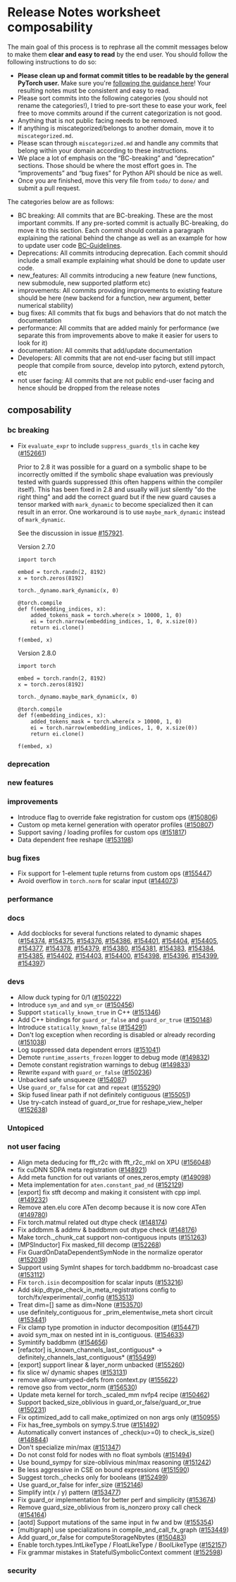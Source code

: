 
# Release Notes worksheet composability

The main goal of this process is to rephrase all the commit messages below to make them **clear and easy to read** by the end user. You should follow the following instructions to do so:

* **Please clean up and format commit titles to be readable by the general PyTorch user.** Make sure you're [following the guidance here](https://docs.google.com/document/d/14OmgGBr1w6gl1VO47GGGdwrIaUNr92DFhQbY_NEk8mQ/edit)! Your resulting notes must be consistent and easy to read.
* Please sort commits into the following categories (you should not rename the categories!), I tried to pre-sort these to ease your work, feel free to move commits around if the current categorization is not good.
* Anything that is not public facing needs to be removed.
* If anything is miscategorized/belongs to another domain, move it to `miscategorized.md`.
* Please scan through `miscategorized.md` and handle any commits that belong within your domain according to these instructions.
* We place a lot of emphasis on the “BC-breaking” and “deprecation” sections. Those should be where the most effort goes in. The “improvements” and “bug fixes” for Python API should be nice as well.
* Once you are finished, move this very file from `todo/` to `done/` and submit a pull request.

The categories below are as follows:

* BC breaking: All commits that are BC-breaking. These are the most important commits. If any pre-sorted commit is actually BC-breaking, do move it to this section. Each commit should contain a paragraph explaining the rational behind the change as well as an example for how to update user code [BC-Guidelines](https://docs.google.com/document/d/14OmgGBr1w6gl1VO47GGGdwrIaUNr92DFhQbY_NEk8mQ/edit#heading=h.a9htwgvvec1m).
* Deprecations: All commits introducing deprecation. Each commit should include a small example explaining what should be done to update user code.
* new_features: All commits introducing a new feature (new functions, new submodule, new supported platform etc)
* improvements: All commits providing improvements to existing feature should be here (new backend for a function, new argument, better numerical stability)
* bug fixes: All commits that fix bugs and behaviors that do not match the documentation
* performance: All commits that are added mainly for performance (we separate this from improvements above to make it easier for users to look for it)
* documentation: All commits that add/update documentation
* Developers: All commits that are not end-user facing but still impact people that compile from source, develop into pytorch, extend pytorch, etc
* not user facing: All commits that are not public end-user facing and hence should be dropped from the release notes

## composability
### bc breaking
- Fix `evaluate_expr` to include `suppress_guards_tls` in cache key ([#152661](https://github.com/pytorch/pytorch/pull/152661))

  Prior to 2.8 it was possible for a guard on a symbolic shape to be incorrectly
  omitted if the symbolic shape evaluation was previously tested with guards
  suppressed (this often happens within the compiler itself). This has been fixed
  in 2.8 and usually will just silently "do the right thing" and add the correct
  guard but if the new guard causes a tensor marked with `mark_dynamic` to become
  specialized then it can result in an error. One workaround is to use
  `maybe_mark_dynamic` instead of `mark_dynamic`.

  See the discussion in issue [#157921](https://github.com/pytorch/pytorch/issues/157921).

  Version 2.7.0
  ```
  import torch
  
  embed = torch.randn(2, 8192)
  x = torch.zeros(8192)
  
  torch._dynamo.mark_dynamic(x, 0)
  
  @torch.compile
  def f(embedding_indices, x):
      added_tokens_mask = torch.where(x > 10000, 1, 0)
      ei = torch.narrow(embedding_indices, 1, 0, x.size(0))
      return ei.clone()
  
  f(embed, x)
  ```

  Version 2.8.0
  ```
  import torch
  
  embed = torch.randn(2, 8192)
  x = torch.zeros(8192)
  
  torch._dynamo.maybe_mark_dynamic(x, 0)
  
  @torch.compile
  def f(embedding_indices, x):
      added_tokens_mask = torch.where(x > 10000, 1, 0)
      ei = torch.narrow(embedding_indices, 1, 0, x.size(0))
      return ei.clone()
  
  f(embed, x)
  ```

### deprecation
### new features
### improvements
- Introduce flag to override fake registration for custom ops ([#150806](https://github.com/pytorch/pytorch/pull/150806))
- Custom op meta kernel generation with operator profiles ([#150807](https://github.com/pytorch/pytorch/pull/150807))
- Support saving / loading profiles for custom ops ([#151817](https://github.com/pytorch/pytorch/pull/151817))
- Data dependent free reshape ([#153198](https://github.com/pytorch/pytorch/pull/153198))
### bug fixes
- Fix support for 1-element tuple returns from custom ops ([#155447](https://github.com/pytorch/pytorch/pull/155447))
- Avoid overflow in `torch.norm` for scalar input ([#144073](https://github.com/pytorch/pytorch/pull/144073))
### performance
### docs
- Add docblocks for several functions related to dynamic shapes ([#154374](https://github.com/pytorch/pytorch/pull/154374), [#154375](https://github.com/pytorch/pytorch/pull/154375), [#154376](https://github.com/pytorch/pytorch/pull/154376), [#154386](https://github.com/pytorch/pytorch/pull/154386), [#154401](https://github.com/pytorch/pytorch/pull/154401), [#154404](https://github.com/pytorch/pytorch/pull/154404), [#154405](https://github.com/pytorch/pytorch/pull/154405), [#154377](https://github.com/pytorch/pytorch/pull/154377), [#154378](https://github.com/pytorch/pytorch/pull/154378), [#154379](https://github.com/pytorch/pytorch/pull/154379), [#154380](https://github.com/pytorch/pytorch/pull/154380), [#154381](https://github.com/pytorch/pytorch/pull/154381), [#154383](https://github.com/pytorch/pytorch/pull/154383), [#154384](https://github.com/pytorch/pytorch/pull/154384), [#154385](https://github.com/pytorch/pytorch/pull/154385), [#154402](https://github.com/pytorch/pytorch/pull/154402), [#154403](https://github.com/pytorch/pytorch/pull/154403), [#154400](https://github.com/pytorch/pytorch/pull/154400), [#154398](https://github.com/pytorch/pytorch/pull/154398), [#154396](https://github.com/pytorch/pytorch/pull/154396), [#154399](https://github.com/pytorch/pytorch/pull/154399), [#154397](https://github.com/pytorch/pytorch/pull/154397))
### devs
- Allow duck typing for 0/1 ([#150222](https://github.com/pytorch/pytorch/pull/150222))
- Introduce `sym_and` and `sym_or` ([#150456](https://github.com/pytorch/pytorch/pull/150456))
- Support `statically_known_true` in C++ ([#151346](https://github.com/pytorch/pytorch/pull/151346))
- Add C++ bindings for `guard_or_false` and `guard_or_true` ([#150148](https://github.com/pytorch/pytorch/pull/150148))
- Introduce `statically_known_false` ([#154291](https://github.com/pytorch/pytorch/pull/154291))
- Don't log exception when recording is disabled or already recording ([#151038](https://github.com/pytorch/pytorch/pull/151038))
- Log suppressed data dependent errors ([#151041](https://github.com/pytorch/pytorch/pull/151041))
- Demote `runtime_asserts_frozen` logger to debug mode ([#149832](https://github.com/pytorch/pytorch/pull/149832))
- Demote constant registration warnings to debug ([#149833](https://github.com/pytorch/pytorch/pull/149833))
- Rewrite `expand` with `guard_or_false` ([#150236](https://github.com/pytorch/pytorch/pull/150236))
- Unbacked safe unsqueeze ([#154087](https://github.com/pytorch/pytorch/pull/154087))
- Use `guard_or_false` for `cat` and `repeat` ([#155290](https://github.com/pytorch/pytorch/pull/155290))
- Skip fused linear path if not definitely contiguous ([#155051](https://github.com/pytorch/pytorch/pull/155051))
- Use try-catch instead of guard_or_true for reshape_view_helper ([#152638](https://github.com/pytorch/pytorch/pull/152638))

### Untopiced

### not user facing
- Align meta deducing for fft_r2c with fft_r2c_mkl on XPU ([#156048](https://github.com/pytorch/pytorch/pull/156048))
- fix cuDNN SDPA meta registration ([#148921](https://github.com/pytorch/pytorch/pull/148921))
- Add meta function for out variants of ones,zeros,empty ([#149098](https://github.com/pytorch/pytorch/pull/149098))
- Meta implementation for `aten.constant_pad_nd` ([#152129](https://github.com/pytorch/pytorch/pull/152129))
- [export] fix stft decomp and making it consistent with cpp impl. ([#149232](https://github.com/pytorch/pytorch/pull/149232))
- Remove aten.elu core ATen decomp because it is now core ATen ([#149780](https://github.com/pytorch/pytorch/pull/149780))
- Fix torch.matmul related out dtype check ([#148174](https://github.com/pytorch/pytorch/pull/148174))
- Fix addbmm & addmv & baddbmm out dtype check ([#148176](https://github.com/pytorch/pytorch/pull/148176))
- Make torch._chunk_cat support non-contiguous inputs ([#151263](https://github.com/pytorch/pytorch/pull/151263))
- [MPSInductor] Fix masked_fill decomp ([#152268](https://github.com/pytorch/pytorch/pull/152268))
- Fix GuardOnDataDependentSymNode in the normalize operator ([#152039](https://github.com/pytorch/pytorch/pull/152039))
- Support using SymInt shapes for torch.baddbmm no-broadcast case ([#153112](https://github.com/pytorch/pytorch/pull/153112))
- Fix `torch.isin` decomposition for scalar inputs ([#153216](https://github.com/pytorch/pytorch/pull/153216))
- Add skip_dtype_check_in_meta_registrations config to torch/fx/experimental/_config ([#153513](https://github.com/pytorch/pytorch/pull/153513))
- Treat dim=[] same as dim=None ([#153570](https://github.com/pytorch/pytorch/pull/153570))
- use definitely_contiguous for _prim_elementwise_meta short circuit ([#153441](https://github.com/pytorch/pytorch/pull/153441))
- Fix clamp type promotion in inductor decomposition ([#154471](https://github.com/pytorch/pytorch/pull/154471))
- avoid sym_max on nested int in is_contiguous.  ([#154633](https://github.com/pytorch/pytorch/pull/154633))
- Symintify baddbmm ([#154656](https://github.com/pytorch/pytorch/pull/154656))
- [refactor] is_known_channels_last_contiguous* -> definitely_channels_last_contiguous* ([#155499](https://github.com/pytorch/pytorch/pull/155499))
- [export] support linear & layer_norm unbacked ([#155260](https://github.com/pytorch/pytorch/pull/155260))
- fix slice w/ dynamic shapes ([#153131](https://github.com/pytorch/pytorch/pull/153131))
- remove allow-untyped-defs from context.py ([#155622](https://github.com/pytorch/pytorch/pull/155622))
- remove gso from vector_norm ([#156530](https://github.com/pytorch/pytorch/pull/156530))
- Update meta kernel for torch._scaled_mm nvfp4 recipe ([#150462](https://github.com/pytorch/pytorch/pull/150462))
- Support backed_size_oblivious in guard_or_false/guard_or_true ([#150231](https://github.com/pytorch/pytorch/pull/150231))
- Fix optimized_add to call make_optimized on non args only  ([#150955](https://github.com/pytorch/pytorch/pull/150955))
- Fix has_free_symbols on sympy.S.true ([#151492](https://github.com/pytorch/pytorch/pull/151492))
- Automatically convert instances of _check(u>=0) to check_is_size() ([#148844](https://github.com/pytorch/pytorch/pull/148844))
- Don't specialize min/max ([#151347](https://github.com/pytorch/pytorch/pull/151347))
- Do not const fold for nodes with no float symbols ([#151494](https://github.com/pytorch/pytorch/pull/151494))
- Use bound_sympy for size-oblivious min/max reasoning ([#151242](https://github.com/pytorch/pytorch/pull/151242))
- Be less aggressive in CSE on bound expressions ([#151590](https://github.com/pytorch/pytorch/pull/151590))
- Suggest torch._checks only for booleans ([#152499](https://github.com/pytorch/pytorch/pull/152499))
- Use guard_or_false for infer_size ([#152146](https://github.com/pytorch/pytorch/pull/152146))
- Simplify int(x / y) pattern ([#153477](https://github.com/pytorch/pytorch/pull/153477))
- Fix guard_or implementation for better perf and simplicity ([#153674](https://github.com/pytorch/pytorch/pull/153674))
- Remove guard_size_oblivious from is_nonzero proxy call check ([#154164](https://github.com/pytorch/pytorch/pull/154164))
- [aotd] Support mutations of the same input in fw and bw ([#155354](https://github.com/pytorch/pytorch/pull/155354))
- [multigraph] use specializations in compile_and_call_fx_graph ([#153449](https://github.com/pytorch/pytorch/pull/153449))
- Add guard_or_false for computeStorageNbytes ([#150483](https://github.com/pytorch/pytorch/pull/150483))
- Enable torch.types.IntLikeType / FloatLikeType / BoolLikeType ([#152157](https://github.com/pytorch/pytorch/pull/152157))
- Fix grammar mistakes in StatefulSymbolicContext comment ([#152598](https://github.com/pytorch/pytorch/pull/152598))

### security
